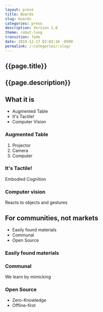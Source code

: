 ```yaml
---
layout: preso
title: Boards
slug: boards
categories: preso
description: Version 1.0
theme: robot-lung
transition: fade
date: 2019-12-17 02:03:16 -0500
permalink: /:categories/:slug/
---
```

<section data-markdown>

# {{page.title}}

## {{page.description}}

</section>

<section data-markdown>

## What it is

- Augmented Table
- It's Tactile!
- Computer Vision


</section>

<section data-markdown>

### Augmented Table

1. Projector
2. Camera
3. Computer

</section>

<section data-markdown>

### It's Tactile!

Embodied Cognition

</section>

<section data-markdown>

### Computer vision

Reacts to objects and gestures

</section>

<section data-markdown>

## For communities, not markets

- Easily found materials
- Communal
- Open Source

</section>

<section data-markdown>

### Easily found materials

</section>

<section data-markdown>

### Communal

We learn by mimicking

</section>

<section data-markdown>

### Open Source

- Zero-Knowledge
- Offline-first
</section>